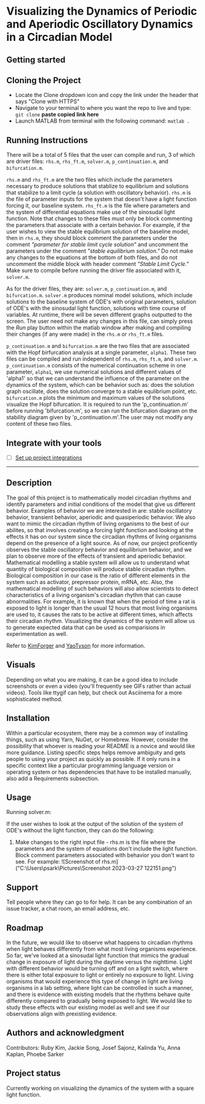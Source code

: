 # Visualizing the Dynamics of Periodic and Aperiodic Oscillatory Dynamics in a Circadian Model



## Getting started

## Cloning the Project

- Locate the Clone dropdown icon and copy the link under the header that says "Clone with HTTPS"
- Navigate to your terminal to where you want the repo to live and type: `git clone` **paste copied link here**
- Launch MATLAB from terminal with the following command: `matlab .`

## Running Instructions

There will be a total of 5 files that the user can compile and run, 3 of which are driver files: `rhs.m`, `rhs_ft.m`, `solver.m`, `p_continuation.m`, and `bifurcation.m`.

`rhs.m` and `rhs_ft.m` are the two files which include the parameters necessary to produce solutions that stablize to equilibrium and solutions that stabilize to a limit cycle (a solution with oscillatory behavior).
`rhs.m` is the file of parameter inputs for the system that doesn't have a light function forcing it, our baseline system. `rhs_ft.m` is the file where parameters and the system of differential equations make use of
the sinosudal light function. Note that changes to these files must only be block commenting the parameters that associate with a certain behavior. For example, if the user wishes to view the stable equlibrium solution
of the baseline model, then in `rhs.m`, they should block comment the parameters under the comment *"parameter for stable limit cycle solution"* and uncomment the parameters under the comment *"stable equilibrium solution."* 
Do not make any changes to the equations at the bottom of both files, and do not uncomment the middle block with header comment *"Stable Limit Cycle."* Make sure to compile before running the driver file associated with it, 
`solver.m`.

As for the driver files, they are: `solver.m`, `p_continuation.m`, and `bifurcation.m`. `solver.m` produces nominal model solutions, which include solutions to the baseline system of ODE's with original parameters,
solution of ODE's with the sinosudal light function, solutions with time course of variables. At runtime, there will be seven different graphs outputted to the screen. The user need not make any changes in this file,
can simply press the *Run* play button within the matlab window after making and compiling their changes (if any were made) in the `rhs.m` or `rhs_ft.m` files.

`p_continuation.m` and `bifurcation.m` are the two files that are associated with the Hopf birfurcation analysis at a single parameter, `alpha1`. These two files can be compiled and run independent of `rhs.m`, `rhs_ft.m`, and 
`solver.m`. `p_continuation.m` consists of the numerical continuation scheme in one parameter, `alpha1`, we use numerical solutions and different values of 'alpha1' so that we can understand the influence of the parameter on the dynamics of the system, which can be behavior such as: does
the solution graph oscillate, does the solution converge to a stable equlibrium point, etc. `bifurcation.m` plots the minimum and maximum values of the solutions visualize the Hopf bifurcation. 
It is required to run the 'p_continuation.m' before running 'bifurcation.m', so we can run the bifurcation diagram on the stability diagram given by 'p_continuation.m'.The user may not modify any content of these two files.



## Integrate with your tools

- [ ] [Set up project integrations](https://gitlab.eecs.umich.edu/logm/wn23/circadian-rhythms/circadian/-/settings/integrations)

***

## Description

The goal of this project is to mathematically model circadian rhythms and identify parameters and initial conditions of the model that give us different behavior. Examples of behavior we are interested in are: stable oscillatory behavior, transient behavior, aperiodic and quasiperiodic behavior. We also want to mimic
the circadian rhythm of living organisms to the best of our abilites, so that involves creating a forcing light function and looking at the effects it has on our system since the circadian rhythms of living organisms depend on the presence of a light source. 
As of now, our project proficently observes the stable oscillatory behavior and equilibrium behavior, and we plan to observe more of the effects of transient and aperiodic behavior. Mathematical modelling a stable system will allow us to understand what quantity of biological composition will produce stable circadian rhythm. 
Biological composition in our case is the ratio of different elements in the system such as activator, prepressor protein, mRNA, etc.  Also, the mathematical modelling of such behaviors will also allow scientists to detect characteristics of a living organism's circadian rhythm that can cause abnormalities. For example, 
it is known that when the period of time a rat is exposed to light is longer than the usual 12 hours that most living organisms are used to, it causes the rats to be active at different times, which affects their circadian rhythm. Visualizing the dynamics of the system will allow us to generate expected data that can be used 
as comparisions in experimentation as well. 

Refer to [KimForger](https://pubmed.ncbi.nlm.nih.gov/23212247/) and [YaoTyson](https://journals.plos.org/ploscompbiol/article?id=10.1371/journal.pcbi.1008340) for more information.

## Visuals
Depending on what you are making, it can be a good idea to include screenshots or even a video (you'll frequently see GIFs rather than actual videos). Tools like ttygif can help, but check out Asciinema for a more sophisticated method.

## Installation
Within a particular ecosystem, there may be a common way of installing things, such as using Yarn, NuGet, or Homebrew. However, consider the possibility that whoever is reading your README is a novice and would like more guidance. Listing specific steps helps remove ambiguity and gets people to using your project as quickly as possible. If it only runs in a specific context like a particular programming language version or operating system or has dependencies that have to be installed manually, also add a Requirements subsection.

## Usage
Running solver.m: 

If the user wishes to look at the output of the solution of the system of ODE's without the light function, they can do the following: 

1) Make changes to the right input file - rhs.m is the file where the parameters and the system of equations don't include the light function. Block comment parameters associated with behavior you don't want to see. For example:
![Screenshot of rhs.m]("C:\Users\psark\Pictures\Screenshot 2023-03-27 122151.png")


## Support
Tell people where they can go to for help. It can be any combination of an issue tracker, a chat room, an email address, etc.

## Roadmap
In the future, we would like to observe what happens to circadian rhythms when light behaves differently from what most living organisms experience. So far, we've looked at a sinosudal light function that mimics the gradual change in exposure of light during
the daytime versus the nighttime. Light with different behavior would be turning off and on a light switch, where there is either total exposure to light or entirely no exposure to light. Living organisms that would experience this type of change in light are 
living organisms in a lab setting, where light can be controlled in such a manner, and there is evidence with existing models that the rhythms behave quite differently compared to gradually being exposed to light. We would like to study these effects with our 
existing model as well and see if our observations align with prexisting evidence.

## Authors and acknowledgment
Contributors: Ruby Kim, Jackie Song, Josef Sajonz, Kalinda Yu, Anna Kaplan, Phoebe Sarker

## Project status
Currently working on visualizing the dynamics of the system with a square light function.
